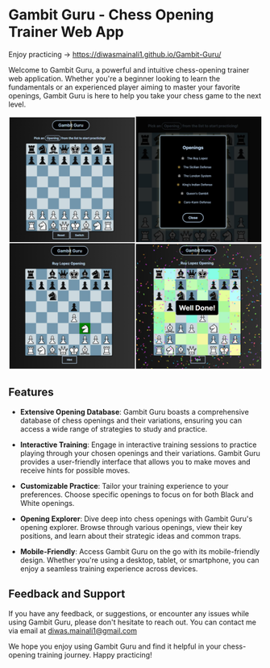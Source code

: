 # Gambit Guru - Chess Opening Trainer Web App
Enjoy practicing -> https://diwasmainali1.github.io/Gambit-Guru/


Welcome to Gambit Guru, a powerful and intuitive chess-opening trainer web application. Whether you're a beginner looking to learn the fundamentals or an experienced player aiming to master your favorite openings, Gambit Guru is here to help you take your chess game to the next level.


![](images/GambitGuru.jpg)
## Features 

-   **Extensive Opening Database**: Gambit Guru boasts a comprehensive database of chess openings and their variations, ensuring you can access a wide range of strategies to study and practice.

-   **Interactive Training**: Engage in interactive training sessions to practice playing through your chosen openings and their variations. Gambit Guru provides a user-friendly interface that allows you to make moves and receive hints for possible moves. 

-   **Customizable Practice**: Tailor your training experience to your preferences. Choose specific openings to focus on for both Black and White openings. 

-   **Opening Explorer**: Dive deep into chess openings with Gambit Guru's opening explorer. Browse through various openings, view their key positions, and learn about their strategic ideas and common traps.

-   **Mobile-Friendly**: Access Gambit Guru on the go with its mobile-friendly design. Whether you're using a desktop, tablet, or smartphone, you can enjoy a seamless training experience across devices.

## Feedback and Support

If you have any feedback, or suggestions, or encounter any issues while using Gambit Guru, please don't hesitate to reach out. You can contact me via email at diwas.mainali1@gmail.com

We hope you enjoy using Gambit Guru and find it helpful in your chess-opening training journey. Happy practicing!
